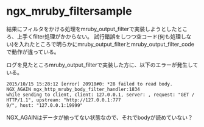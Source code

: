 # ngx_mruby_filtersample
結果にフィルタをかける処理をmruby_output_filterで実装しようとしたところ、上手くfilter処理がかからない。
試行錯誤をしつつ空コード(何も処理しない)を入れたところで明らかにmruby_output_filterとmruby_output_filter_codeで動作が違っている。

ログを見たところmruby_output_filterで実装した方に、以下のエラーが発生している。
```
2015/10/15 15:28:12 [error] 20918#0: *28 failed to read body. NGX_AGAIN ngx_http_mruby_body_filter_handler:1834 
while sending to client, client: 127.0.0.1, server: , request: "GET / HTTP/1.1", upstream: "http://127.0.0.1:777
9/", host: "127.0.0.1:19999"
```
NGX_AGAINはデータが揃ってない状態なので、それでbodyが読めていない？
